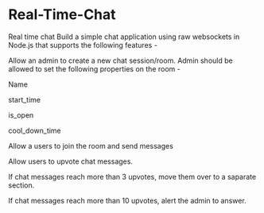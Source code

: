 
# Real-Time-Chat
Real time chat
Build a simple chat application using raw websockets in Node.js that supports the following features -

Allow an admin to create a new chat session/room. Admin should be allowed to set the following properties on the room -

Name

start_time

is_open

cool_down_time

Allow a users to join the room and send messages

Allow users to upvote chat messages.

If chat messages reach more than 3 upvotes, move them over to a saparate section.

If chat messages reach more than 10 upvotes, alert the admin to answer.
